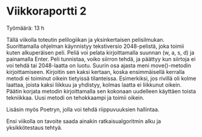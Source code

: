# Viikkoraportti 2

Työmäärä: 13 h

Tällä viikolla toteutin pelilogiikan ja yksinkertaisen pelisilmukan. Suorittamalla ohjelman käynnistyy tekstiversio 2048-pelistä, joka toimii kuten alkuperäisen peli. Peliä voi pelata kirjoittamalla suunnan (w, a, s, d) ja painamalla Enter. Peli tunnistaa, voiko siirron tehdä, ja päättyy kun siirtoja ei voi tehdä tai 2048-laatta on luotu. Suurin osa ajasta meni move()-metodin kirjoittamiseen. Kirjoitin sen kaksi kertaan, koska ensimmäisellä kerralla metodi ei toiminut oikein tietyissä tilanteissa. Esimerkiksi, jos rivillä oli kolme laattaa, joista kaksi liikkuu ja yhdistyy, kolmas laatta ei liikkunut oikein. Päätin korjata metodin kirjoittamalla sen kokonaan uudelleen käyttäen toista tekniikkaa. Uusi metodi on tehokkaampi ja toimii oikein.

Lisäsin myös Poetryn, jolla voi tehdä riippuvuuksien hallintaa.

Ensi viikolla on tavoite saada ainakin ratkaisualgoritmin alku ja yksikkötestaus tehtyä.
